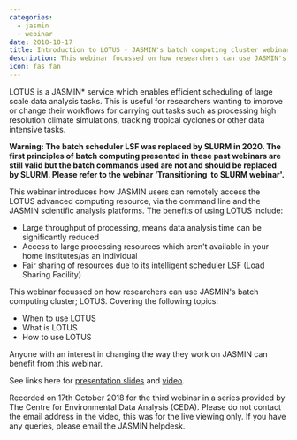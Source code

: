 ```yaml
---
categories:
  - jasmin
  - webinar
date: 2018-10-17
title: Introduction to LOTUS - JASMIN's batch computing cluster webinar
description: This webinar focussed on how researchers can use JASMIN's batch computing cluster - LOTUS.
icon: fas fan
---
```

LOTUS is a JASMIN* service which enables efficient scheduling of large scale data analysis tasks. This is useful for researchers wanting to improve or change their workflows for carrying out tasks such as processing high resolution climate simulations, tracking tropical cyclones or other data intensive tasks.

<p><strong>Warning:&nbsp;The batch scheduler LSF was replaced by SLURM in 2020. The first principles of batch computing presented in these past webinars are still valid but the batch commands used are not and should be replaced by SLURM. Please refer to the webinar &lsquo;Transitioning&nbsp;&nbsp;to SLURM webinar'.&nbsp;</strong></p>
<p><span>This webinar introduces how JASMIN users can remotely access the LOTUS advanced computing resource, via the command line and the JASMIN scientific analysis platforms. The benefits of using LOTUS include:</span></p>
<ul>
<li><span>Large throughput of processing, means data analysis time can be significantly reduced</span></li>
<li><span>Access to large processing resources which aren't available in your home institutes/as an individual </span></li>
<li><span>Fair sharing of resources due to its intelligent scheduler LSF (Load Sharing Facility) </span></li>
</ul>
<p><span>This&nbsp;webinar focussed on how researchers can use JASMIN's batch computing cluster; LOTUS. Covering the following topics: </span></p>
<ul>
<li><span>When to use LOTUS </span></li>
<li><span>What is LOTUS </span></li>
<li><span>How to use LOTUS </span></li>
</ul>
<p><span>Anyone with an interest in changing the way they work on JASMIN can benefit from this webinar.&nbsp;</span></p>
<p><span><span>See links here for&nbsp;</span><a href="https://drive.google.com/open?id=1nABasKmwDUclNm-PoF1a-fT9xHiqqvR8">presentation slides</a><span><span>&nbsp;</span>and<span>&nbsp;</span></span><a href="https://www.youtube.com/playlist?list=PLhF74YhqhjqljkL-qQozPOMIheVEEO4Lt">video</a>.&nbsp;</span></p>
<p>Recorded on 17th October 2018 for the third webinar in a series provided by The Centre for Environmental Data Analysis (CEDA). Please do not contact the email address in the video, this was for the live viewing only. If you have any queries, please email the&nbsp;JASMIN helpdesk.</p>